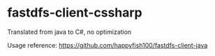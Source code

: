 # fastdfs-client-cssharp

Translated from java to C#, no optimization

Usage reference:
https://github.com/happyfish100/fastdfs-client-java